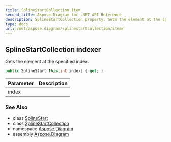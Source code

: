 ```yaml
---
title: SplineStartCollection.Item
second_title: Aspose.Diagram for .NET API Reference
description: SplineStartCollection property. Gets the element at the specified index
type: docs
url: /net/aspose.diagram/splinestartcollection/item/
---
```

## SplineStartCollection indexer

Gets the element at the specified index.

```csharp
public SplineStart this[int index] { get; }
```

| Parameter | Description |
| --- | --- |
| index |  |

### See Also

* class [SplineStart](../../splinestart/)
* class [SplineStartCollection](../)
* namespace [Aspose.Diagram](../../splinestartcollection/)
* assembly [Aspose.Diagram](../../../)


